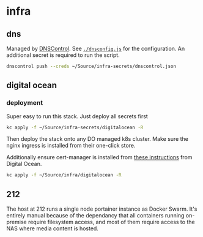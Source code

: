 # infra

## dns

Managed by [DNSControl](https://stackexchange.github.io/dnscontrol/). See [`./dnsconfig.js`](./dnsconfig.js) for the configuration. An additional secret is required to run the script.

```bash
dnscontrol push --creds ~/Source/infra-secrets/dnscontrol.json
```

## digital ocean

### deployment

Super easy to run this stack. Just deploy all secrets first

```bash
kc apply -f ~/Source/infra-secrets/digitalocean -R
```

Then deploy the stack onto any DO managed k8s cluster. Make sure the nginx ingress is installed from their one-click store.

Additionally ensure cert-manager is installed from [these instructions](https://www.digitalocean.com/community/tutorials/how-to-set-up-an-nginx-ingress-with-cert-manager-on-digitalocean-kubernetes#step-2-—-setting-up-the-kubernetes-nginx-ingress-controller) from Digital Ocean.

```bash
kc apply -f ~/Source/infra/digitalocean -R
```

## 212

The host at 212 runs a single node portainer instance as Docker Swarm. It's entirely manual because of the dependancy that all containers running on-premise require filesystem access, and most of them require access to the NAS where media content is hosted.
